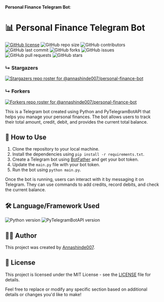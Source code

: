 **Personal Finance Telegram Bot**:

# 📊 Personal Finance Telegram Bot

[![GitHub license](https://img.shields.io/badge/license-MIT-blue.svg)](https://github.com/annashinde007/personal-finance-bot/blob/main/LICENSE)
![GitHub repo size](https://img.shields.io/github/repo-size/annashinde007/personal-finance-bot)
![GitHub contributors](https://img.shields.io/github/contributors/annashinde007/personal-finance-bot)
![GitHub last commit](https://img.shields.io/github/last-commit/annashinde007/personal-finance-bot)
![GitHub forks](https://img.shields.io/github/forks/annashinde007/personal-finance-bot)
![GitHub issues](https://img.shields.io/github/issues-raw/annashinde007/personal-finance-bot)
![GitHub pull requests](https://img.shields.io/github/issues-pr/annashinde007/personal-finance-bot)
![GitHub stars](https://img.shields.io/github/stars/annashinde007/personal-finance-bot)

### &#8627; Stargazers
[![Stargazers repo roster for @annashinde007/personal-finance-bot](https://reporoster.com/stars/annashinde007/personal-finance-bot)](https://github.com/annashinde007/personal-finance-bot/stargazers)

### &#8627; Forkers
[![Forkers repo roster for @annashinde007/personal-finance-bot](https://reporoster.com/forks/annashinde007/personal-finance-bot)](https://github.com/annashinde007/personal-finance-bot/network/members)

This is a Telegram bot created using Python and PyTelegramBotAPI that helps you manage your personal finances. The bot allows users to track their total amount, credit, debit, and provides the current total balance.

## 🚀 How to Use

1. Clone the repository to your local machine.
2. Install the dependencies using `pip install -r requirements.txt`.
3. Create a Telegram bot using [BotFather](https://core.telegram.org/bots#6-botfather) and get your bot token.
4. Update the `main.py` file with your bot token.
5. Run the bot using `python main.py`.

Once the bot is running, users can interact with it by messaging it on Telegram. They can use commands to add credits, record debits, and check the current balance.

## 🛠️ Language/Framework Used

![Python version](https://img.shields.io/badge/python-3.9-blue)
![PyTelegramBotAPI version](https://img.shields.io/badge/PyTelegramBotAPI-3.8.2-green)

## 👨‍💻 Author

This project was created by [Annashinde007](https://github.com/annashinde007).

## 📝 License

This project is licensed under the MIT License - see the [LICENSE](LICENSE) file for details.

Feel free to replace or modify any specific section based on additional details or changes you'd like to make!
